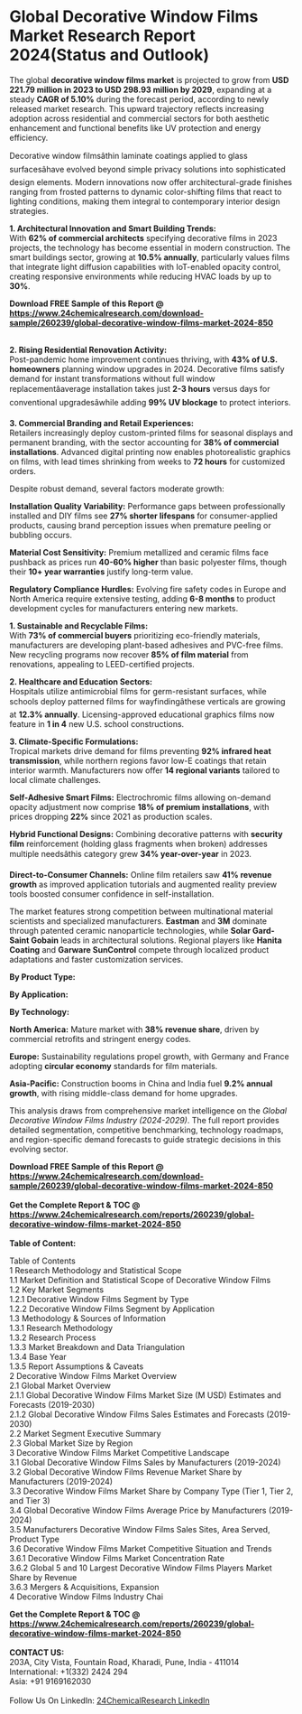 <h1>Global Decorative Window Films Market Research Report 2024(Status and Outlook)</h1><p>The global <strong>decorative window films market</strong> is projected to grow from <strong>USD 221.79 million in 2023 to USD 298.93 million by 2029</strong>, expanding at a steady <strong>CAGR of 5.10%</strong> during the forecast period, according to newly released market research. This upward trajectory reflects increasing adoption across residential and commercial sectors for both aesthetic enhancement and functional benefits like UV protection and energy efficiency.</p><p>Decorative window filmsâthin laminate coatings applied to glass surfacesâhave evolved beyond simple privacy solutions into sophisticated design elements. Modern innovations now offer architectural-grade finishes ranging from frosted patterns to dynamic color-shifting films that react to lighting conditions, making them integral to contemporary interior design strategies.</p><p><strong>1. Architectural Innovation and Smart Building Trends:</strong><br>
With <strong>62% of commercial architects</strong> specifying decorative films in 2023 projects, the technology has become essential in modern construction. The smart buildings sector, growing at <strong>10.5% annually</strong>, particularly values films that integrate light diffusion capabilities with IoT-enabled opacity control, creating responsive environments while reducing HVAC loads by up to <strong>30%</strong>.</p><div><b>Download FREE Sample of this Report @ 
            <a href="https://www.24chemicalresearch.com/download-sample/260239/global-decorative-window-films-market-2024-850">
            https://www.24chemicalresearch.com/download-sample/260239/global-decorative-window-films-market-2024-850</a></b></div><br><p><strong>2. Rising Residential Renovation Activity:</strong><br>
Post-pandemic home improvement continues thriving, with <strong>43% of U.S. homeowners</strong> planning window upgrades in 2024. Decorative films satisfy demand for instant transformations without full window replacementâaverage installation takes just <strong>2-3 hours</strong> versus days for conventional upgradesâwhile adding <strong>99% UV blockage</strong> to protect interiors.</p><p><strong>3. Commercial Branding and Retail Experiences:</strong><br>
Retailers increasingly deploy custom-printed films for seasonal displays and permanent branding, with the sector accounting for <strong>38% of commercial installations</strong>. Advanced digital printing now enables photorealistic graphics on films, with lead times shrinking from weeks to <strong>72 hours</strong> for customized orders.</p><p>Despite robust demand, several factors moderate growth:</p><p><strong>Installation Quality Variability:</strong> Performance gaps between professionally installed and DIY films see <strong>27% shorter lifespans</strong> for consumer-applied products, causing brand perception issues when premature peeling or bubbling occurs.</p><p><strong>Material Cost Sensitivity:</strong> Premium metallized and ceramic films face pushback as prices run <strong>40-60% higher</strong> than basic polyester films, though their <strong>10+ year warranties</strong> justify long-term value.</p><p><strong>Regulatory Compliance Hurdles:</strong> Evolving fire safety codes in Europe and North America require extensive testing, adding <strong>6-8 months</strong> to product development cycles for manufacturers entering new markets.</p><p><strong>1. Sustainable and Recyclable Films:</strong><br>
With <strong>73% of commercial buyers</strong> prioritizing eco-friendly materials, manufacturers are developing plant-based adhesives and PVC-free films. New recycling programs now recover <strong>85% of film material</strong> from renovations, appealing to LEED-certified projects.</p><p><strong>2. Healthcare and Education Sectors:</strong><br>
Hospitals utilize antimicrobial films for germ-resistant surfaces, while schools deploy patterned films for wayfindingâthese verticals are growing at <strong>12.3% annually</strong>. Licensing-approved educational graphics films now feature in <strong>1 in 4</strong> new U.S. school constructions.</p><p><strong>3. Climate-Specific Formulations:</strong><br>
Tropical markets drive demand for films preventing <strong>92% infrared heat transmission</strong>, while northern regions favor low-E coatings that retain interior warmth. Manufacturers now offer <strong>14 regional variants</strong> tailored to local climate challenges.</p><p><strong>Self-Adhesive Smart Films:</strong> Electrochromic films allowing on-demand opacity adjustment now comprise <strong>18% of premium installations</strong>, with prices dropping <strong>22%</strong> since 2021 as production scales.</p><p><strong>Hybrid Functional Designs:</strong> Combining decorative patterns with <strong>security film</strong> reinforcement (holding glass fragments when broken) addresses multiple needsâthis category grew <strong>34% year-over-year</strong> in 2023.</p><p><strong>Direct-to-Consumer Channels:</strong> Online film retailers saw <strong>41% revenue growth</strong> as improved application tutorials and augmented reality preview tools boosted consumer confidence in self-installation.</p><p>The market features strong competition between multinational material scientists and specialized manufacturers. <strong>Eastman</strong> and <strong>3M</strong> dominate through patented ceramic nanoparticle technologies, while <strong>Solar Gard-Saint Gobain</strong> leads in architectural solutions. Regional players like <strong>Hanita Coating</strong> and <strong>Garware SunControl</strong> compete through localized product adaptations and faster customization services.</p><p><strong>By Product Type:</strong></p><p><strong>By Application:</strong></p><p><strong>By Technology:</strong></p><p><strong>North America:</strong> Mature market with <strong>38% revenue share</strong>, driven by commercial retrofits and stringent energy codes.</p><p><strong>Europe:</strong> Sustainability regulations propel growth, with Germany and France adopting <strong>circular economy</strong> standards for film materials.</p><p><strong>Asia-Pacific:</strong> Construction booms in China and India fuel <strong>9.2% annual growth</strong>, with rising middle-class demand for home upgrades.</p><p>This analysis draws from comprehensive market intelligence on the <em>Global Decorative Window Films Industry (2024-2029)</em>. The full report provides detailed segmentation, competitive benchmarking, technology roadmaps, and region-specific demand forecasts to guide strategic decisions in this evolving sector.</p><div><b>Download FREE Sample of this Report @ 
            <a href="https://www.24chemicalresearch.com/download-sample/260239/global-decorative-window-films-market-2024-850">
            https://www.24chemicalresearch.com/download-sample/260239/global-decorative-window-films-market-2024-850</a></b></div><br><div><b>Get the Complete Report & TOC @ 
            <a href="https://www.24chemicalresearch.com/reports/260239/global-decorative-window-films-market-2024-850">
            https://www.24chemicalresearch.com/reports/260239/global-decorative-window-films-market-2024-850</a></b></div><br>
            <b>Table of Content:</b><p>Table of Contents<br />
1 Research Methodology and Statistical Scope<br />
1.1 Market Definition and Statistical Scope of Decorative Window Films<br />
1.2 Key Market Segments<br />
1.2.1 Decorative Window Films Segment by Type<br />
1.2.2 Decorative Window Films Segment by Application<br />
1.3 Methodology & Sources of Information<br />
1.3.1 Research Methodology<br />
1.3.2 Research Process<br />
1.3.3 Market Breakdown and Data Triangulation<br />
1.3.4 Base Year<br />
1.3.5 Report Assumptions & Caveats<br />
2 Decorative Window Films Market Overview<br />
2.1 Global Market Overview<br />
2.1.1 Global Decorative Window Films Market Size (M USD) Estimates and Forecasts (2019-2030)<br />
2.1.2 Global Decorative Window Films Sales Estimates and Forecasts (2019-2030)<br />
2.2 Market Segment Executive Summary<br />
2.3 Global Market Size by Region<br />
3 Decorative Window Films Market Competitive Landscape<br />
3.1 Global Decorative Window Films Sales by Manufacturers (2019-2024)<br />
3.2 Global Decorative Window Films Revenue Market Share by Manufacturers (2019-2024)<br />
3.3 Decorative Window Films Market Share by Company Type (Tier 1, Tier 2, and Tier 3)<br />
3.4 Global Decorative Window Films Average Price by Manufacturers (2019-2024)<br />
3.5 Manufacturers Decorative Window Films Sales Sites, Area Served, Product Type<br />
3.6 Decorative Window Films Market Competitive Situation and Trends<br />
3.6.1 Decorative Window Films Market Concentration Rate<br />
3.6.2 Global 5 and 10 Largest Decorative Window Films Players Market Share by Revenue<br />
3.6.3 Mergers & Acquisitions, Expansion<br />
4 Decorative Window Films Industry Chai</p><div><b>Get the Complete Report & TOC @ 
            <a href="https://www.24chemicalresearch.com/reports/260239/global-decorative-window-films-market-2024-850">
            https://www.24chemicalresearch.com/reports/260239/global-decorative-window-films-market-2024-850</a></b></div><br><b>CONTACT US:</b><br>
            203A, City Vista, Fountain Road, Kharadi, Pune, India - 411014<br>
            International: +1(332) 2424 294<br>
            Asia: +91 9169162030 <br><br>
            Follow Us On LinkedIn: <a href="https://www.linkedin.com/company/24chemicalresearch/">24ChemicalResearch LinkedIn</a>